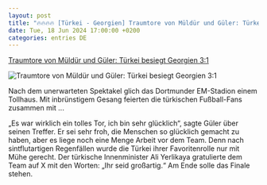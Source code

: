```yaml
---
layout: post
title: "🔥🔥🔥🔥 [Türkei - Georgien] Traumtore von Müldür und Güler: Türkei besiegt Georgien 3:1"
date: Tue, 18 Jun 2024 17:00:00 +0200
categories: entries DE
---
```

[Traumtore von Müldür und Güler: Türkei besiegt Georgien 3:1](https://ga.de/news/traumtore-von-muelduer-und-gueler-tuerkei-besiegt-georgien-3-1_aid-114645075)

![Traumtore von Müldür und Güler: Türkei besiegt Georgien 3:1](https://ga.de/imgs/93/2/0/4/7/5/5/3/0/3/tok_291107ed678dcf81b5bf611b3aa087db/w1200_h630_x873_y1043_urn_newsml_dpa_com_20090101_240618-99-444300-v3-s2048-7238091de004e4e0.jpeg)

Nach dem unerwarteten Spektakel glich das Dortmunder EM-Stadion einem Tollhaus. Mit inbrünstigem Gesang feierten die türkischen Fußball-Fans zusammen mit ...

„Es war wirklich ein tolles Tor, ich bin sehr glücklich“, sagte Güler über seinen Treffer. Er sei sehr froh, die Menschen so glücklich gemacht zu haben, aber es liege noch eine Menge Arbeit vor dem Team. Denn nach sintflutartigen Regenfällen wurde die Türkei ihrer Favoritenrolle nur mit Mühe gerecht. Der türkische Innenminister Ali Yerlikaya gratulierte dem Team auf X mit den Worten: „Ihr seid großartig.“ Am Ende solle das Finale stehen.

